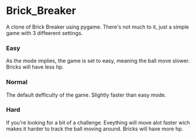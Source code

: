 # Brick_Breaker
A clone of Brick Breaker using pygame.
There's not much to it, just a simple game with 3 diffeerent settings.


### Easy
As the mode implies, the game is set to easy, meaning the ball move slower. 
Bricks will have less hp.
### Normal
The default defficulty of the game. Slightly faster than easy mode. 

### Hard
If you're looking for a bit of a challenge. Eveything will move alot faster wich makes it harder to track the ball moving around. Bricks will have more hp.


